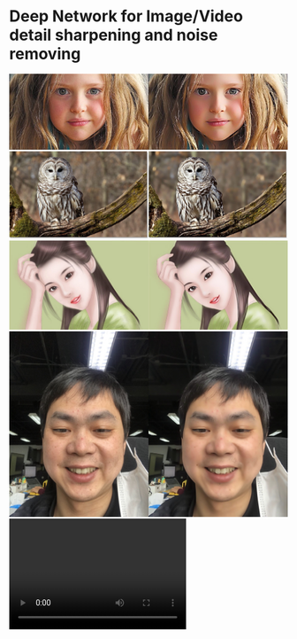 # Deep Network for Image/Video detail sharpening and noise removing
![](./docs/enhance_1%20(2).jpg)
![](./docs/enhance_1%20(1).jpg)
![](./docs/enhance_1%20(3).jpg)
![](./docs/enhance_1%20(4).jpg)
<video src="video.mp4" width="320" height="200" controls preload></video>


